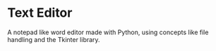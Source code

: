 # Text Editor
A notepad like word editor made with Python, using concepts like file handling and the Tkinter library.
